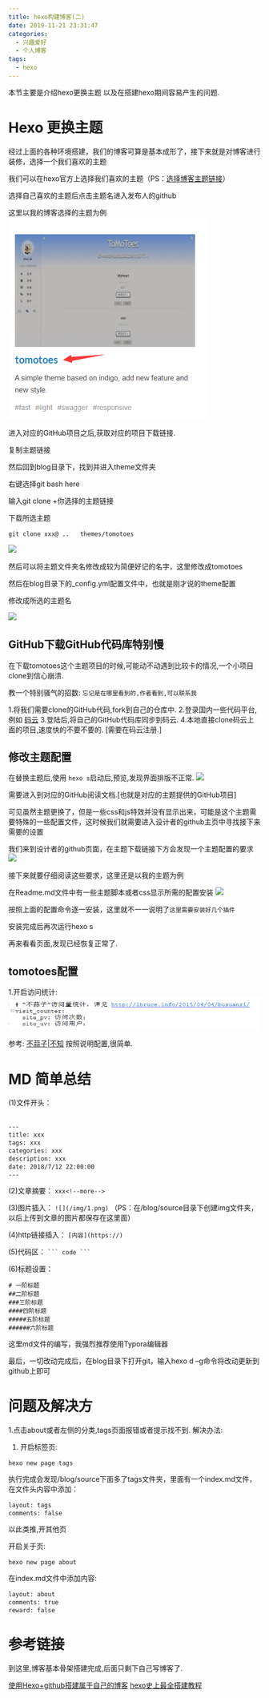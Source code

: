 ```yaml
---
title: hexo构建博客(二)
date: 2019-11-21 23:31:47
categories:
  - 兴趣爱好
  - 个人博客
tags:
  - hexo
---
```


本节主要是介绍hexo更换主题
以及在搭建hexo期间容易产生的问题.

# Hexo 更换主题

经过上面的各种环境搭建，我们的博客可算是基本成形了，接下来就是对博客进行装修，选择一个我们喜欢的主题

我们可以在hexo官方上选择我们喜欢的主题（PS：[选择博客主题链接](https://hexo.io/themes/)）

选择自己喜欢的主题后点击主题名进入发布人的github

这里以我的博客选择的主题为例
![选取的博客](/images/2019/11/21.png)

进入对应的GitHub项目之后,获取对应的项目下载链接.

复制主题链接

然后回到blog目录下，找到并进入theme文件夹

右键选择git bash here

输入git clone +你选择的主题链接

下载所选主题
```angular2html
git clone xxx@ ..   themes/tomotoes
```
![](https://foxgrin.github.io/img/Hexo/23.png)

然后可以将主题文件夹名修改成较为简便好记的名字，这里修改成tomotoes

然后在blog目录下的_config.yml配置文件中，也就是刚才说的theme配置

修改成所选的主题名

![](https://foxgrin.github.io/img/Hexo/24.png)

## GitHub下载GitHub代码库特别慢

在下载tomotoes这个主题项目的时候,可能动不动遇到比较卡的情况,一个小项目clone到信心崩溃.

教一个特别骚气的招数: `忘记是在哪里看到的,作者看到,可以联系我`

1.将我们需要clone的GitHub代码,fork到自己的仓库中. 
2.登录国内一些代码平台,例如 [码云](https://gitee.com/) 
3.登陆后,将自己的GitHub代码库同步到码云.
4.本地直接clone码云上面的项目,速度快的不要不要的. [需要在码云注册.]

## 修改主题配置

在替换主题后,使用 `hexo s`启动后,预览,发现界面排版不正常.
![]((/images/2019/11/25.png))

需要进入到对应的GitHub阅读文档.[也就是对应的主题提供的GitHub项目]

可见虽然主题更换了，但是一些css和js特效并没有显示出来，可能是这个主题需要特殊的一些配置文件，这时候我们就需要进入设计者的github主页中寻找接下来需要的设置

我们来到设计者的github页面，在主题下载链接下方会发现一个主题配置的要求
![](https://foxgrin.github.io/img/Hexo/26.png)

接下来就要仔细阅读这些要求，这里还是以我的主题为例

在Readme.md文件中有一些主题脚本或者css显示所需的配置安装
![](https://foxgrin.github.io/img/Hexo/27.png)

按照上面的配置命令逐一安装，这里就不一一说明了`这里需要安装好几个插件`

安装完成后再次运行hexo s

再来看看页面,发现已经恢复正常了.

## tomotoes配置

1.开启访问统计:
![访问统计](/images/2019/11/1.png)

参考: [不蒜子|不知](http://ibruce.info/2015/04/04/busuanzi/) 
按照说明配置,很简单.




# MD 简单总结
(1)文件开头：
``` 

---
title: xxx
tags: xxx
categories: xxx
description: xxx
date: 2018/7/12 22:00:00
---

```
(2)文章摘要：
`xxx<!--more-->
`

(3)图片插入：
`![](/img/1.png)`
（PS：在/blog/source目录下创建img文件夹，以后上传到文章的图片都保存在这里面）

(4)http链接插入：
`[内容](https://)`

(5)代码区：
` ``` code ``` `

(6)标题设置：
```
# 一阶标题 
##二阶标题 
###三阶标题 
####四阶标题 
#####五阶标题 
######六阶标题
```
这里md文件的编写，我强烈推荐使用Typora编辑器

最后，一切改动完成后，在blog目录下打开git，输入hexo d –g命令将改动更新到github上即可

# 问题及解决方

1.点击about或者左侧的分类,tags页面报错或者提示找不到.
解决办法:
1) 开启标签页:
```angular2html
hexo new page tags
```
执行完成会发现/blog/source下面多了tags文件夹，里面有一个index.md文件，在文件头内容中添加：

```angular2html
layout: tags
comments: false
```
以此类推,开其他页

开启关于页:
```angular2html
hexo new page about
```
在index.md文件中添加内容:
```angular2html
layout: about
comments: true
reward: false
```



# 参考链接
到这里,博客基本骨架搭建完成,后面只剩下自己写博客了.

[使用Hexo+github搭建属于自己的博客](https://Foxgrin.github.io/posts/29757/)
[hexo史上最全搭建教程](https://blog.csdn.net/sinat_37781304/article/details/82729029)






